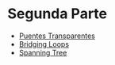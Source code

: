 # Segunda Parte

- [Puentes Transparentes](contenidos/puentes_transparentes.md)
- [Bridging Loops](contenidos/bucles_de_puente.md)
- [Spanning Tree](contenidos/spanning_tree.md)